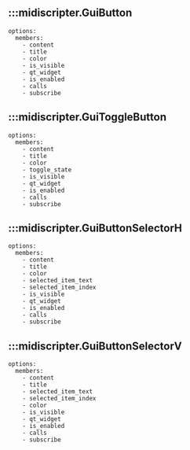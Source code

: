 ## :::midiscripter.GuiButton
    options:
      members:
        - content
        - title
        - color
        - is_visible
        - qt_widget
        - is_enabled
        - calls
        - subscribe

## :::midiscripter.GuiToggleButton
    options:
      members:
        - content
        - title
        - color
        - toggle_state
        - is_visible
        - qt_widget
        - is_enabled
        - calls
        - subscribe

## :::midiscripter.GuiButtonSelectorH
    options:
      members:
        - content
        - title
        - color
        - selected_item_text
        - selected_item_index
        - is_visible
        - qt_widget
        - is_enabled
        - calls
        - subscribe

## :::midiscripter.GuiButtonSelectorV
    options:
      members:
        - content
        - title
        - selected_item_text
        - selected_item_index
        - color
        - is_visible
        - qt_widget
        - is_enabled
        - calls
        - subscribe
